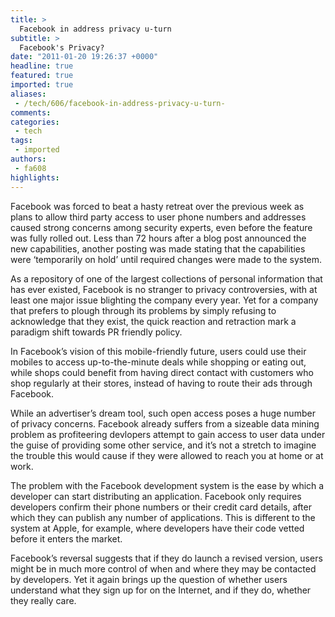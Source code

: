 ```yaml
---
title: >
  Facebook in address privacy u-turn
subtitle: >
  Facebook's Privacy?
date: "2011-01-20 19:26:37 +0000"
headline: true
featured: true
imported: true
aliases:
 - /tech/606/facebook-in-address-privacy-u-turn-
comments:
categories:
 - tech
tags:
 - imported
authors:
 - fa608
highlights:
---
```


Facebook was forced to beat a hasty retreat over the previous week as plans to allow third party access to user phone numbers and addresses caused strong concerns among security experts, even before the feature was fully rolled out. Less than 72 hours after a blog post announced the new capabilities, another posting was made stating that the capabilities were ‘temporarily on hold’ until required changes were made to the system.

As a repository of one of the largest collections of personal information that has ever existed, Facebook is no stranger to privacy controversies, with at least one major issue blighting the company every year. Yet for a company that prefers to plough through its problems by simply refusing to acknowledge that they exist, the quick reaction and retraction mark a paradigm shift towards PR friendly policy.

In Facebook’s vision of this mobile-friendly future, users could use their mobiles to access up-to-the-minute deals while shopping or eating out, while shops could benefit from having direct contact with customers who shop regularly at their stores, instead of having to route their ads through Facebook.

While an advertiser’s dream tool, such open access poses a huge number of privacy concerns. Facebook already suffers from a sizeable data mining problem as profiteering devlopers attempt to gain access to user data under the guise of providing some other service, and it’s not a stretch to imagine the trouble this would cause if they were allowed to reach you at home or at work.

The problem with the Facebook development system is the ease by which a developer can start distributing an application. Facebook only requires developers confirm their phone numbers or their credit card details, after which they can publish any number of applications. This is different to the system at Apple, for example, where developers have their code vetted before it enters the market.

Facebook’s reversal suggests that if they do launch a revised version, users might be in much more control of when and where they may be contacted by developers. Yet it again brings up the question of whether users understand what they sign up for on the Internet, and if they do, whether they really care.
